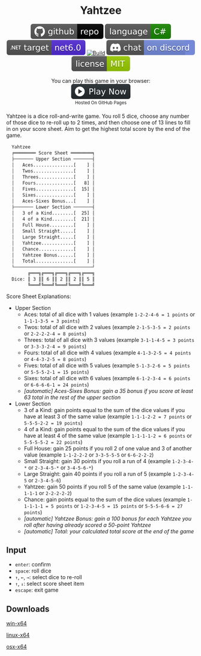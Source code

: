<h1 align="center">
	Yahtzee
</h1>

<p align="center">
	<a href="https://github.com/dotnet/dotnet-console-games" alt="GitHub repo"><img alt="flat" src="../../.github/resources/github-repo-black.svg"></a>
	<a href="https://docs.microsoft.com/en-us/dotnet/csharp/" alt="GitHub repo"><img alt="Language C#" src="../../.github/resources/language-csharp.svg"></a>
	<a href="https://dotnet.microsoft.com/download"><img src="../../.github/resources/dotnet-badge.svg" title="Target Framework" alt="Target Framework"></a>
	<a href="https://github.com/dotnet/dotnet-console-games/actions"><img src="https://github.com/dotnet/dotnet-console-games/workflows/Yahtzee%20Build/badge.svg" title="Goto Build" alt="Build"></a>
	<a href="https://discord.gg/4XbQbwF" alt="Discord"><img src="../../.github/resources/discord-badge.svg" title="Go To Discord Server" alt="Discord"/></a>
	<a href="../../LICENSE" alt="license"><img src="../../.github/resources/license-MIT-green.svg" /></a>
</p>

<p align="center">
	You can play this game in your browser:
	<br />
	<a href="https://dotnet.github.io/dotnet-console-games/Yahtzee" alt="Play Now">
		<sub><img height="40"src="../../.github/resources/play-badge.svg" title="Play Now" alt="Play Now"/></sub>
	</a>
	<br />
	<sup>Hosted On GitHub Pages</sup>
</p>

Yahtzee is a dice roll-and-write game. You roll 5 dice, choose any number of those dice to re-roll up to 2 times, and then choose one of 13 lines to fill in on your score sheet. Aim to get the highest total score by the end of the game.

```
  Yahtzee
  ╒════════ Score Sheet ════════╕
  ├─────── Upper Section ───────┤
  │   Aces...............[    ] │
  │   Twos...............[    ] │
  │   Threes.............[    ] │
  │   Fours..............[   8] │
  │   Fives..............[  15] │
  │   Sixes..............[    ] │
  │   Aces-Sixes Bonus...[    ] │
  ├─────── Lower Section ───────┤
  │   3 of a Kind........[  25] │
  │   4 of a Kind........[  21] │
  │   Full House.........[    ] │
  │   Small Straight.....[    ] │
  │   Large Straight.....[    ] │
  │   Yahtzee............[    ] │
  │   Chance.............[    ] │
  │   Yahtzee Bonus......[    ] │
  │   Total..............[    ] │
  └─────────────────────────────┘
        ╔═══╗╔═══╗╔═══╗╔═══╗╔═══╗
  Dice: ║ 3 ║║ 6 ║║ 2 ║║ 2 ║║ 5 ║
        ╚═══╝╚═══╝╚═══╝╚═══╝╚═══╝
```

Score Sheet Explanations:
- Upper Section
  - Aces: total of all dice with 1 values (example `1-2-2-4-6 = 1 points` or `1-1-1-3-5 = 3 points`)
  - Twos: total of all dice with 2 values (example `2-1-5-3-5 = 2 points` or `2-2-2-2-4 = 8 points`)
  - Threes: total of all dice with 3 values (example `3-1-1-4-5 = 3 points` or `3-3-3-2-4 = 9 points`)
  - Fours: total of all dice with 4 values (example `4-1-3-2-5 = 4 points` or `4-4-3-2-5 = 8 points`)
  - Fives: total of all dice with 5 values (example `5-1-3-2-6 = 5 points` or `5-5-5-2-1 = 15 points`)
  - Sixes: total of all dice with 6 values (example `6-1-2-3-4 = 6 points` or `6-6-6-6-1 = 24 points`)
  - _[automatic] Aces-Sixes Bonus: gain a 35 bonus if you score at least 63 total in the rest of the upper section_
- Lower Section
  - 3 of a Kind: gain points equal to the sum of the dice values if you have at least 3 of the same value (example `1-1-1-2-2 = 7 points` or `5-5-5-2-2 = 19 points`)
  - 4 of a Kind: gain points equal to the sum of the dice values if you have at least 4 of the same value (example `1-1-1-1-2 = 6 points` or `5-5-5-5-2 = 22 points`)
  - Full House: gain 25 points if you roll 2 of one value and 3 of another value (example `1-1-2-2-2` or `3-3-5-5-5` or `6-6-2-2-2`)
  - Small Straight: gain 30 points if you roll a run of 4 (example `1-2-3-4-*` or `2-3-4-5-*` or `3-4-5-6-*`)
  - Large Straight: gain 40 points if you roll a run of 5 (example `1-2-3-4-5`  or `2-3-4-5-6`)
  - Yahtzee: gain 50 points if you roll 5 of the same value (example `1-1-1-1-1` or `2-2-2-2-2`)
  - Chance: gain points equal to the sum of the dice values (example `1-1-1-1-1 = 5 points` or `1-2-3-4-5 = 15 points` or `5-5-5-6-6 = 27 points`)
  - _[automatic] Yahtzee Bonus: gain a 100 bonus for each Yahtzee you roll after having already scored a 50-point Yahtzee_
  - _[automatic] Total: your calculated total score at the end of the game_

## Input

- `enter`: confirm
- `space`: roll dice
- `↑`, `←`, `→`: select dice to re-roll
- `↑`, `↓`: select score sheet item
- `escape`: exit game

## Downloads

[win-x64](https://github.com/dotnet/dotnet-console-games/raw/binaries/win-x64/Yahtzee.exe)

[linux-x64](https://github.com/dotnet/dotnet-console-games/raw/binaries/linux-x64/Yahtzee)

[osx-x64](https://github.com/dotnet/dotnet-console-games/raw/binaries/osx-x64/Yahtzee)
